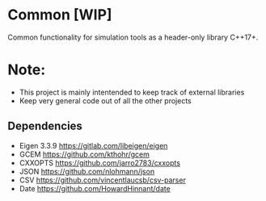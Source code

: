 # Common [WIP]
Common functionality for simulation tools as a header-only library C++17+.

# Note:
- This project is mainly intentended to keep track of external libraries
- Keep very general code out of all the other projects

## Dependencies
* Eigen 3.3.9 https://gitlab.com/libeigen/eigen
* GCEM https://github.com/kthohr/gcem
* CXXOPTS https://github.com/jarro2783/cxxopts 
* JSON https://github.com/nlohmann/json
* CSV https://github.com/vincentlaucsb/csv-parser
* Date https://github.com/HowardHinnant/date
